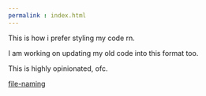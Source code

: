 ```yaml
---
permalink : index.html
---
```

This is how i prefer styling my code rn.

I am working on updating my old code into this format too.

This is highly opinionated, ofc.

[file-naming](file-naming.md)

